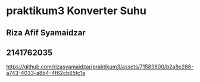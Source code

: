# praktikum3 Konverter Suhu
## Riza Afif Syamaidzar
## 2141762035
https://github.com/rizasyamaidzar/praktikum3/assets/71583800/b2a8e286-a743-4033-a8b4-4f62cb65fc1a
